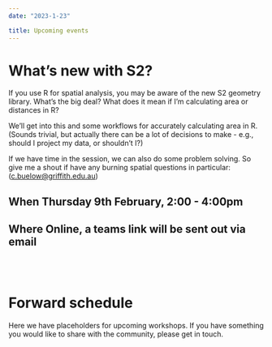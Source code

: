 ```yaml
---
date: "2023-1-23"

title: Upcoming events
---
```


# What’s new with S2?

If you use R for spatial analysis, you may be aware of the new S2 geometry library. What’s the big deal? What does it mean if I’m calculating area or distances in R?

We’ll get into this and some workflows for accurately calculating area in R. (Sounds trivial, but actually there can be a lot of decisions to make - e.g., should I project my data, or shouldn’t I?)

If we have time in the session, we can also do some problem solving. So give me a shout if have any burning spatial questions in particular: ([c.buelow\@griffith.edu.au](mailto:c.buelow@griffith.edu.au)) 

## **When** Thursday 9th February, 2:00 - 4:00pm

## **Where** Online, a teams link will be sent out via email

<br> <br>

# Forward schedule

Here we have placeholders for upcoming workshops.
If you have something you would like to share with the community, please get in touch.

